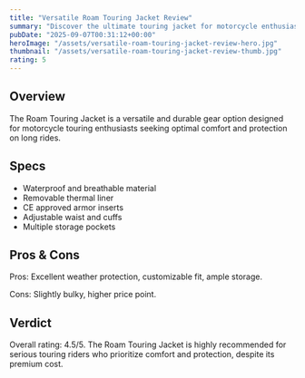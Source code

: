 ```yaml
---
title: "Versatile Roam Touring Jacket Review"
summary: "Discover the ultimate touring jacket for motorcycle enthusiasts."
pubDate: "2025-09-07T00:31:12+00:00"
heroImage: "/assets/versatile-roam-touring-jacket-review-hero.jpg"
thumbnail: "/assets/versatile-roam-touring-jacket-review-thumb.jpg"
rating: 5
---
```


<h2>Overview</h2>
<p>The Roam Touring Jacket is a versatile and durable gear option designed for motorcycle touring enthusiasts seeking optimal comfort and protection on long rides.</p>
<h2>Specs</h2>
<ul>
  <li>Waterproof and breathable material</li>
  <li>Removable thermal liner</li>
  <li>CE approved armor inserts</li>
  <li>Adjustable waist and cuffs</li>
  <li>Multiple storage pockets</li>
</ul>
<h2>Pros & Cons</h2>
<p>Pros: Excellent weather protection, customizable fit, ample storage.</p>
<p>Cons: Slightly bulky, higher price point.</p>
<h2>Verdict</h2>
<p>Overall rating: 4.5/5. The Roam Touring Jacket is highly recommended for serious touring riders who prioritize comfort and protection, despite its premium cost.</p>